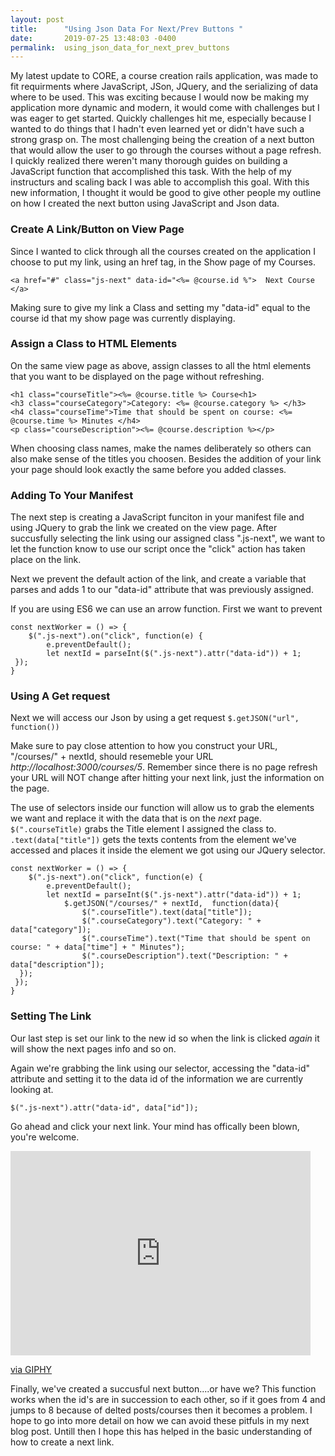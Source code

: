 ```yaml
---
layout: post
title:      "Using Json Data For Next/Prev Buttons "
date:       2019-07-25 13:48:03 -0400
permalink:  using_json_data_for_next_prev_buttons
---
```


My latest update to CORE, a course creation rails application, was made to fit requirments where JavaScript, JSon, JQuery, and the serializing of data where to be used. This was exciting because I would now be making my application more dynamic and modern, it would come with challenges but I was eager to get started. Quickly challenges hit me, especially because I wanted to do things that I hadn't even learned yet or didn't have such a strong grasp on. The most challenging being the creation of a next button that would allow the user to go through the courses without a page refresh. I quickly realized there weren't many thorough guides on building a JavaScript function that accomplished this task. With the help of my instructurs and scaling back I was able to accomplish this goal. With this new information, I thought it would be good to give other people my outline on how I created the next button using JavaScript and Json data. 

### Create A Link/Button on View Page
Since I wanted to click through all the courses created on the application I choose to put my link, using an href tag, in the Show page of my Courses.
```
<a href="#" class="js-next" data-id="<%= @course.id %">  Next Course </a>
```
Making sure to give my link a Class and setting my "data-id" equal to the course id that my show page was currently displaying.

### Assign a Class to HTML Elements
On the same view page as above, assign classes to all the html elements that you want to be displayed on the page without refreshing.
```
<h1 class="courseTitle"><%= @course.title %> Course<h1>
<h3 class="courseCategory">Category: <%= @course.category %> </h3>
<h4 class="courseTime">Time that should be spent on course: <%= @course.time %> Minutes </h4>
<p class="courseDescription"><%= @course.description %></p>
```

When choosing class names, make the names deliberately so others can also make sense of the titles you choosen. Besides the addition of your link your page should look exactly the same before you added classes.

### Adding To Your Manifest
The next step is creating a JavaScript funciton in your manifest file and using JQuery to grab the link we created on the view page. After succusfully selecting the link using our assigned class ".js-next", we want to let the function know to use our script once the "click" action has taken place on the link.

Next we prevent the default action of the link, and create a variable that parses and adds 1 to our "data-id" attribute that was previously assigned.

If you are using ES6 we can use an arrow function. First we want to prevent 
```
const nextWorker = () => {
    $(".js-next").on("click", function(e) {
        e.preventDefault();
        let nextId = parseInt($(".js-next").attr("data-id")) + 1;
 });
}
```

### Using A Get request
Next we will access our Json by using a get request `$.getJSON("url", function())`

Make sure to pay close attention to how you construct your URL, "/courses/" + nextId, should resemeble your URL *http://localhost:3000/courses/5*. Remember since there is no page refresh your URL will NOT change after hitting your next link, just the information on the page.

The use of selectors inside our function will allow us to grab the elements we want and replace it with the data that is on the *next* page. `$(".courseTitle)` grabs the Title element I assigned the class to. `.text(data["title"])`  gets the texts contents from the element we've accessed and places it inside the element we got using our JQuery selector.
```
const nextWorker = () => {
    $(".js-next").on("click", function(e) {
        e.preventDefault();
        let nextId = parseInt($(".js-next").attr("data-id")) + 1;
            $.getJSON("/courses/" + nextId,  function(data){
                $(".courseTitle").text(data["title"]);
                $(".courseCategory").text("Category: " + data["category"]);
                $(".courseTime").text("Time that should be spent on course: " + data["time"] + " Minutes");
                $(".courseDescription").text("Description: " +  data["description"]);
  });
 });
}
```

### Setting The Link
Our last step is set our link to the new id so when the link is clicked *again* it will show the next pages info and so on.

Again we're grabbing the link using our selector, accessing the "data-id" attribute and setting it to the data id of the information we are currently looking at. 
```
$(".js-next").attr("data-id", data["id"]);
```

Go ahead and click your next link. Your mind has offically been blown, you're welcome.

<iframe src="https://giphy.com/embed/5i7umUqAOYYEw" width="480" height="327" frameBorder="0" class="giphy-embed" allowFullScreen></iframe><p><a href="https://giphy.com/gifs/firefly-dodgeball-wash-5i7umUqAOYYEw">via GIPHY</a></p>


Finally, we've created a succusful next button....or have we? This function works when the id's are in succession to each other, so if it goes from 4 and jumps to 8 because of delted posts/courses then it becomes a problem. I hope to go into more detail on how we can avoid these pitfuls in my next blog post. Untill then I hope this has helped in the basic understanding of how to create a next link. 





